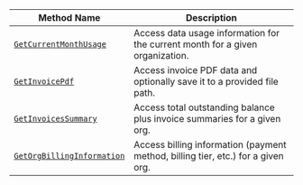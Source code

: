 <!-- prettier-ignore -->
Method Name | Description
----------- | -----------
[`GetCurrentMonthUsage`](/appendix/apis/billing-client/#getcurrentmonthusage) | Access data usage information for the current month for a given organization.
[`GetInvoicePdf`](/appendix/apis/billing-client/#getinvoicepdf) | Access invoice PDF data and optionally save it to a provided file path.
[`GetInvoicesSummary`](/appendix/apis/billing-client/#getinvoicessummary) | Access total outstanding balance plus invoice summaries for a given org.
[`GetOrgBillingInformation`](/appendix/apis/billing-client/#getorgbillinginformation) | Access billing information (payment method, billing tier, etc.) for a given org.
